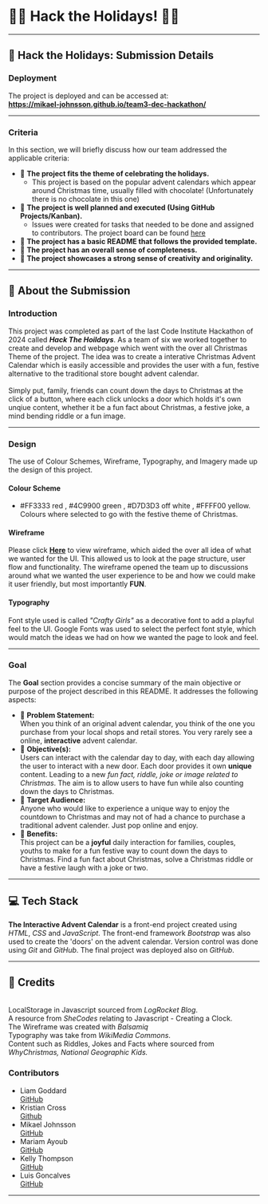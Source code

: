 # 🎅✨ Hack the Holidays! 🎄🎁  

---
## **🎄 Hack the Holidays: Submission Details**  

### **Deployment**  

<!-- Add deployment steps here -->

The project is deployed and can be accessed at:  
**https://mikael-johnsson.github.io/team3-dec-hackathon/**  

---

### **Criteria**  
In this section, we will briefly discuss how our team addressed the applicable criteria:  
- 🎁 **The project fits the theme of celebrating the holidays.**  
    - This project is based on the popular advent calendars which appear around Christmas time, usually filled with chocolate! (Unfortunately there is no chocolate in this one)
- 🎁 **The project is well planned and executed (Using GitHub Projects/Kanban).**  
    - Issues were created for tasks that needed to be done and assigned to contributors. The project board can be found [here](https://github.com/users/mikael-johnsson/projects/9/views/1)
- 🎁 **The project has a basic README that follows the provided template.**  
- 🎁 **The project has an overall sense of completeness.**  
- 🎁 **The project showcases a strong sense of creativity and originality.**  

---

## **🎅 About the Submission**  

### **Introduction**  
This project was completed as part of the last Code Institute Hackathon of 2024 called <em>**Hack The Hoildays**</em>. As a team of six we worked together to create and develop and webpage which went with the over all Christmas Theme of the project. The idea was to create a interative Christmas Advent Calendar which is easily accessible and provides the user with a fun, festive alternative to the traditional store bought advent calendar. <br>
<br>
Simply put, family, friends can count down the days to Christmas at the click of a button, where each click unlocks a door which holds it's own unqiue content, whether it be a fun fact about Christmas, a festive joke, a mind bending riddle or a fun image. 
  

---

### **Design** <br>
The use of Colour Schemes, Wireframe, Typography, and Imagery made up the design of this project. 
#### **Colour Scheme** <br>
- #FF3333 red , #4C9900 green , #D7D3D3 off white , #FFFF00 yellow. Colours where selected to go with the festive theme of Christmas. <br>
#### **Wireframe** <br>
Please click [**Here**](https://balsamiq.cloud/s5ojd4g/prk7610) to view wireframe, which aided the over all idea of what we wanted for the UI. This allowed us to look at the page structure, user flow and functionality. The wireframe opened the team up to discussions around what we wanted the user experience to be and how we could make it user friendly, but most importantly **FUN**. <br>

#### **Typography** <br>
Font style used is called <em>"Crafty Girls"</em> as a decorative font to add a playful feel to the UI. Google Fonts was used to select the perfect font style, which would match the ideas we had on how we wanted the page to look and feel.

---


### **Goal**  
The **Goal** section provides a concise summary of the main objective or purpose of the project described in this README. It addresses the following aspects:  

- 🎄 **Problem Statement:** <br> When you think of an original advent calendar, you think of the one you purchase from your local shops and retail stores. You very rarely see a online, **interactive** advent calendar.   
- 🎄 **Objective(s):** <br> Users can interact with the calendar day to day, with each day allowing the user to interact with a new door. Each door provides it own **unique** content. Leading to a new <em>fun fact, riddle, joke or image related to Christmas</em>. The aim is to allow users to have fun while also counting down the days to Christmas.  
- 🎄 **Target Audience:** <br> Anyone who would like to experience a unique way to enjoy the countdown to Christmas and may not of had a chance to purchase a traditional advent calender. Just pop online and enjoy.
- 🎄 **Benefits:** <br>This project can be a **joyful** daily interaction for families, couples, youths to make for a fun festive way to count down the days to Christmas. Find a fun fact about Christmas, solve a Christmas riddle or have a festive laugh with a joke or two.   

---

## **💻 Tech Stack**  

**The Interactive Advent Calendar** is a front-end project created using *HTML*, *CSS* and *JavaScript*. The front-end framework *Bootstrap* was also used to create the 'doors' on the advent calendar. Version control was done using *Git* and *GitHub*. The final project was deployed also on *GitHub*. 

---

## **🌟 Credits** 
<br>
LocalStorage in Javascript sourced from <em>LogRocket Blog</em>.
<br>
A resource from <em>SheCodes</em> relating to Javascript - Creating a Clock.
<br>
The Wireframe was created with <em>Balsamiq</em>
<br> 
Typography was take from <em>WikiMedia Commons</em>.
<br>
Content such as Riddles, Jokes and Facts where sourced from <em>WhyChristmas, National Geographic Kids.</em>
 
### Contributors

- Liam Goddard <br> [GitHub](https://github.com/caleom)
- Kristian Cross <br> [Github](https://github.com/KC-85)
- Mikael Johnsson <br> [GitHub](https://github.com/mikael-johnsson)
- Mariam Ayoub <br> [GitHub](https://github.com/mariam138)
- Kelly Thompson <br> [GitHub](https://github.com/KellyT44)
- Luis Goncalves <br>  [GitHub](https://github.com/Luisg882) 

---